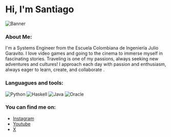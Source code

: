 <h1> Hi, I'm Santiago</h1>

![Banner](https://github.com/LePeanutButter/LePeanutButter/assets/157855016/d0e64d4e-d266-46a3-ba96-dd2c41db720b)

### About Me:
I'm a Systems Engineer from the Escuela Colombiana de Ingeniería Julio Garavito.
I love video games and going to the cinema to immerse myself in fascinating stories. Traveling is one of my passions, always seeking new adventures and cultures!
I approach each day with passion and enthusiasm, always eager to learn, create, and collaborate .

### Languagues and tools:
![Python](https://img.shields.io/badge/python-101012?style=for-the-badge&logo=python&logoColor=1D1D1F)
![Haskell](https://img.shields.io/badge/Haskell-101012?style=for-the-badge&logo=haskell&logoColor=1D1D1F)
![Java](https://img.shields.io/badge/java-101012?style=for-the-badge&logo=openjdk&logoColor=1D1D1F)
![Oracle](https://img.shields.io/badge/oracle-101012?style=for-the-badge&logo=oracle&logoColor=1D1D1F)


### You can find me on:
- <a href="https://instagram.com/le.peanut_" target="_black">Instagram</a>
- <a href="https://youtube.com/@lepeanutbutter" target="_black">Youtube</a>
- <a href="https://x.com/ElPeanut_" target="_black">X</a>
